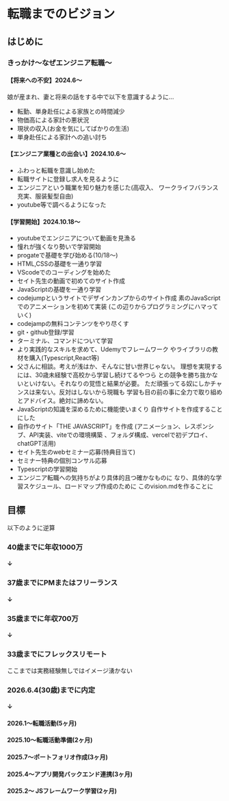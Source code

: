 # 転職までのビジョン

## はじめに

### きっかけ〜なぜエンジニア転職〜
#### 【将来への不安】2024.6〜
娘が産まれ、妻と将来の話をする中で以下を意識するように…<br>
- 転勤、単身赴任による家族との時間減少
- 物価高による家計の悪状況
- 現状の収入(お金を気にしてばかりの生活)
- 単身赴任による家計への追い討ち


#### 【エンジニア業種との出会い】2024.10.6〜
- ふわっと転職を意識し始めた
- 転職サイトに登録し求人を見るように
- エンジニアという職業を知り魅力を感じた(高収入、
ワークライフバランス充実、服装髪型自由)
- youtube等で調べるようになった


#### 【学習開始】2024.10.18〜
- youtubeでエンジニアについて動画を見漁る
- 憧れが強くなり勢いで学習開始
- progateで基礎を学び始める(10/18〜)
- HTML,CSSの基礎を一通り学習
- VScodeでのコーディングを始めた
- セイト先生の動画で初めてのサイト作成
- JavaScriptの基礎を一通り学習
- codejumpというサイトでデザインカンプからのサイト作成
素のJavaScriptでのアニメーションを初めて実装
(この辺りからプログラミングにハマっていく)
- codejampの無料コンテンツをやり尽くす
- git・github登録/学習
- ターミナル、コマンドについて学習
- より実践的なスキルを求めて、Udemyでフレームワーク
やライブラリの教材を購入(Typescript,React等)
- 父さんに相談。考えが浅はか、そんなに甘い世界じゃない。
理想を実現するには、30歳未経験で高校から学習し続けてるやつら
との競争を勝ち抜かないといけない。それなりの覚悟と結果が必要。
ただ頑張ってる奴にしかチャンスは来ない。反対はしないから現職も
学習も目の前の事に全力で取り組めとアドバイス。絶対に諦めない。
- JavaScriptの知識を深めるために機能使いまくり
自作サイトを作成することにした
- 自作のサイト「THE JAVASCRIPT」を作成
(アニメーション、レスポンシブ、API実装、viteでの環境構築
、フォルダ構成、vercelで初デプロイ、chatGPT活用)
- セイト先生のwebセミナー応募(特典目当て)
- セミナー特典の個別コンサル応募
- Typescriptの学習開始
- エンジニア転職への気持ちがより具体的且つ確かなものに
なり、具体的な学習スケジュール、ロードマップ作成のために
このvision.mdを作ることに


## 目標
以下のように逆算

### 40歳までに年収1000万
####    ↓
### 37歳までにPMまたはフリーランス
####    ↓
### 35歳までに年収700万
####    ↓
### 33歳までにフレックスリモート

ここまでは実務経験無しではイメージ湧かない

### 2026.6.4(30歳)までに内定
####    ↓
#### 2026.1〜転職活動(5ヶ月)
#### 2025.10〜転職活動準備(2ヶ月)
#### 2025.7〜ポートフォリオ作成(3ヶ月)
#### 2025.4〜アプリ開発バックエンド連携(3ヶ月)
#### 2025.2〜 JSフレームワーク学習(2ヶ月)
